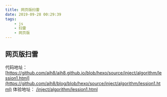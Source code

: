```yaml
---
title: 网页版扫雷
date: 2019-09-28 00:29:39
tags:
    - js
    - 扫雷
    - 网页版
---
```


## 网页版扫雷
代码地址： [https://github.com/aih8/aih8.github.io/blob/hexo/source/inject/algorithm/lession1.html](https://github.com/aih8/blog/blob/hexo/source/inject/algorithm/lession1.html)
体验地址： [/inject/algorithm/lession1.html](/inject/algorithm/lession1.html)
